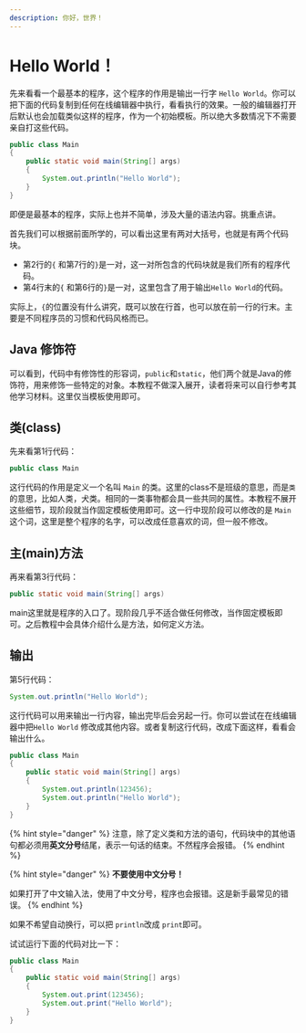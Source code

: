 ```yaml
---
description: 你好，世界！
---
```


# Hello World！

先来看看一个最基本的程序，这个程序的作用是输出一行字 `Hello World`。你可以把下面的代码复制到任何在线编辑器中执行，看看执行的效果。一般的编辑器打开后默认也会加载类似这样的程序，作为一个初始模板。所以绝大多数情况下不需要亲自打这些代码。

```java
public class Main
{
	public static void main(String[] args) 
	{
		System.out.println("Hello World");
	}
}
```

即便是最基本的程序，实际上也并不简单，涉及大量的语法内容。挑重点讲。

首先我们可以根据前面所学的，可以看出这里有两对大括号，也就是有两个代码块。

* 第2行的`{` 和第7行的`}`是一对，这一对所包含的代码块就是我们所有的程序代码。
* 第4行末的`{` 和第6行的`}`是一对，这里包含了用于输出`Hello World`的代码。

实际上，`{`的位置没有什么讲究，既可以放在行首，也可以放在前一行的行末。主要是不同程序员的习惯和代码风格而已。

## Java 修饰符

可以看到，代码中有修饰性的形容词，`public`和`static`，他们两个就是Java的修饰符，用来修饰一些特定的对象。本教程不做深入展开，读者将来可以自行参考其他学习材料。这里仅当模板使用即可。

## 类\(class\)

先来看第1行代码：

```java
public class Main
```

这行代码的作用是定义一个名叫 `Main` 的类。这里的class不是班级的意思，而是`类`的意思，比如人类，犬类。相同的一类事物都会具一些共同的属性。本教程不展开这些细节，现阶段就当作固定模板使用即可。这一行中现阶段可以修改的是 `Main` 这个词，这里是整个程序的名字，可以改成任意喜欢的词，但一般不修改。

## 主\(main\)方法

再来看第3行代码：

```java
public static void main(String[] args)
```

main这里就是程序的入口了。现阶段几乎不适合做任何修改，当作固定模板即可。之后教程中会具体介绍什么是方法，如何定义方法。

## 输出

第5行代码：

```java
System.out.println("Hello World");
```

这行代码可以用来输出一行内容，输出完毕后会另起一行。你可以尝试在在线编辑器中把`Hello World` 修改成其他内容。或者复制这行代码，改成下面这样，看看会输出什么。

```java
public class Main
{
	public static void main(String[] args) 
	{
		System.out.println(123456);
		System.out.println("Hello World");
	}
}
```

{% hint style="danger" %}
注意，除了定义类和方法的语句，代码块中的其他语句都必须用**英文分号**结尾，表示一句话的结束。不然程序会报错。
{% endhint %}

{% hint style="danger" %}
**不要使用中文分号！**

如果打开了中文输入法，使用了中文分号，程序也会报错。这是新手最常见的错误。
{% endhint %}

如果不希望自动换行，可以把 `println`改成 `print`即可。

试试运行下面的代码对比一下：

```java
public class Main
{
	public static void main(String[] args) 
	{
		System.out.print(123456);
		System.out.print("Hello World");
	}
}
```



